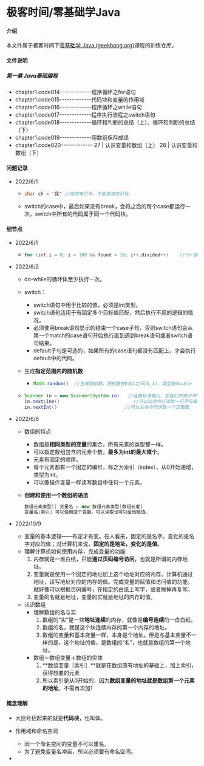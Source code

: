 # 极客时间/零基础学Java

#### 介绍
本文件属于极客时间下[零基础学 Java (geekbang.org)](https://time.geekbang.org/course/intro/100027801?tab=catalog)课程的训练仓库。

#### 文件说明

##### 第一章 Java基础编程

- chapter1.code014-------------程序循环之for语句
- chapter1.code015-------------代码块和变量的作用域
- chapter1.code016-------------程序循环之while语句
- chapter1.code017-------------程序执行流程之switch语句
- chapter1.code018-------------循环和判断的总结（上）、循环和判断的总结（下）
- chapter1.code019-------------用数组保存成绩
- chapter1.code020------------- 27 | 认识变量和数组（上） 28 | 认识变量和数组（下）

#### 问题记录

- 2022/6/1

  - ```java
    char ch = '我' //使用单引号，不能使用双引号。
    ```

  - switch的case中，最后如果没有break，会将之后的每个case都运行一次。switch中所有的代码属于同一个代码块。

#### 细节点

- 2022/6/1

  - ```java
    for (int i = 0; i < 100 && found < 10; i++,divided++)    //for循环的集合写法，但并不推荐
    ```

- 2022/6/2 
  
  - do-while的循环体至少执行一次。
  
  - switch：
    - switch语句中用于比较的值，必须是int类型。
    - switch语句适用于有固定多个目标值匹配，然后执行不用的逻辑的情况。
    - 必须使用break语句显示的结束一个case子句，否则switch语句会从第一个match的case语句开始执行直到遇到break语句或者switch语句结束。
    - default子句是可选的，如果所有的case语句都没有匹配上，才会执行default中的代码。
    
  - 生成**指定范围内的随机数**
  
    - ```java
      Math.random()  //生成随机数，随机数在0到1之间[0,1)，类型是double
      ```
  - ```java
    Scanner in = new Scanner(System.in)   //连接标准输入，在我们的例子中也就是命令行。in也是变量，只是不是基本类型
    in.nextLine()                           //可以从命令行读取一行字符串
    in.nextInt()                         //可以从命令行读取一个正整数
    ```

- 2022/6/6

  - 数组的特点

    - 数组是**相同类型的变量**的集合，所有元素的类型都一样。
    - 可以指定数组包含的元素个数，**最多为int的最大值个**。
    - 元素有固定的顺序。
    - 每个元素都有一个固定的编号，称之为索引（index），从0开始递增，类型为int。
    - 可以像操作变量一样读写数组中任何一个元素。

  - **创建和使用一个数组的语法**

    ```java
    数组元素类型[] 变量名 = new 数组元素类型[数组长度]
    变量名[索引] 可以使用这个变量，可以读取也可以给他赋值。
    ```

- 2022/10/9
  - 变量的基本逻辑——有定才有变。在人看来，固定的是名字，变化的是名字对应的值；对计算机来说，**固定的是地址，变化的是值**。
  - 理解计算机如何使用内存，完成变量的功能
    1. 内存就是一堆白纸，只能**通过页码编号访问**，也就是所谓的内存地址。
    2. 变量就是使用一个固定的地址加上这个地址对应的内存。计算机通过地址，读写地址对应的内存的值。完成变量的赋值和访问值的功能。就好像可以根据页码编号，在指定的白纸上写字，或者擦掉再复写。
    3. 变量的名就是地址，变量的实就是地址的内存的值。
  - 认识数组
    - 理解数组的名与实
      1. 数组的“实”是一块**地址连续**的内存，就像是**编号连续**的一沓白纸。
      2. 数组的名，就是这个块连续内存的第一个内存的地址。
      3. 数组的变量和基本变量一样，本身是个地址。但是与基本变量不一样的是，这个地址的值，是数组的“名”，也就是数组的第一个地址。
    - 数组＝数组变量＋数组的实体
      1. **数组变量［索引］**就是在数组原有地址的基础上，加上索引，获得想要的元素
      2. 所以索引是从0开始的，因为**数组变量的地址就是数组第一个元素的地址**，不需再次加1

#### 概念理解

- 大括号括起来的就是**代码块**，也叫体。
- 作用域和命名空间
  - 同一个命名空间的变量不可以重名。
  - 为了避免变量名冲突，所以必须要有命名空间。

- 